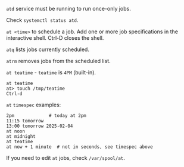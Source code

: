 `atd` service must be running to run once-only jobs.

Check `systemctl status atd`.

`at <time>` to schedule a job. Add one or more job specifications in the
interactive shell. Ctrl-D closes the shell.

`atq` lists jobs currently scheduled.

`atrm` removes jobs from the scheduled list.

`at teatime` - `teatime` is `4PM` (built-in).

```
at teatime
at> touch /tmp/teatime
Ctrl-d
```

`at` `timespec` examples:
```
2pm             # today at 2pm
11:15 tomorrow
13:00 tomorrow 2025-02-04
at noon
at midnight
at teatime
at now + 1 minute  # not in seconds, see timespec above
```

If you need to edit `at` jobs, check `/var/spool/at`.
